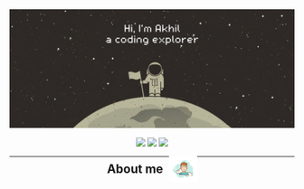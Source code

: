 <img src="https://github.com/Akhil-Selukar/Akhil-Selukar/blob/master/images/main.png"/>

<p align="center">
 <img src="https://badges.pufler.dev/years/Akhil-Selukar"/>
 <img src="https://badges.pufler.dev/repos/Akhil-Selukar"/>
 <img src="https://badges.pufler.dev/commits/monthly/Akhil-Selukar" />
</p>
<hr>

<h2 class="align-center">About me <img src="https://github.com/Akhil-Selukar/Akhil-Selukar/blob/master/images/about-me.png" width="50"></h2>


<style>
.align-center {
    display: flex;
    align-items: center;
    justify-content: center;
    margin-top: -15px;
}
.align-center img {
    margin-left: 10px;
}
</style>

<!--
**Akhil-Selukar/Akhil-Selukar** is a ✨ _special_ ✨ repository because its `README.md` (this file) appears on your GitHub profile.

Here are some ideas to get you started:

- 🔭 I’m currently working on ...
- 🌱 I’m currently learning ...
- 👯 I’m looking to collaborate on ...
- 🤔 I’m looking for help with ...
- 💬 Ask me about ...
- 📫 How to reach me: ...
- 😄 Pronouns: ...
- ⚡ Fun fact: ...
-->
